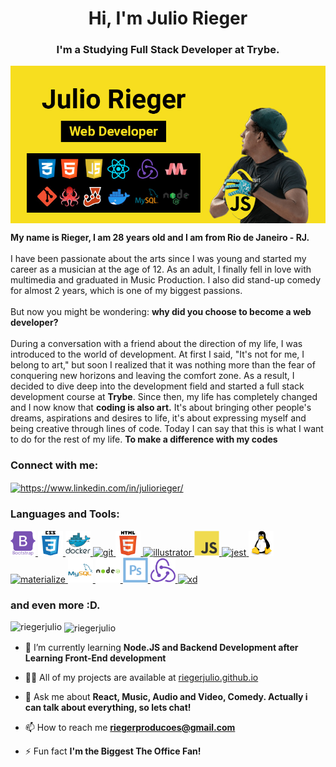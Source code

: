 <h1 align="center">Hi, I'm Julio Rieger</h1>
<h3 align="center">I'm a Studying Full Stack Developer at Trybe.</h3>

<p align="center">
<img align="center" src="https://github.com/RiegerJulio/riegerjulio/blob/main/folder-github.jpg">
</p>

<p><strong>My name is Rieger, I am 28 years old and I am from Rio de Janeiro - RJ.</strong>
            <br />
            <br />
    I have been passionate about the arts since I was young and started my career as a musician at the age of 12. As an adult, I finally fell in love with multimedia and graduated in Music Production. I also did stand-up comedy for almost 2 years, which is one of my biggest passions.
            <br />
            <br />
          But now you might be wondering: <strong>why did you choose to become a web developer?</strong>
            <br />
            <br />
          During a conversation with a friend about the direction of my life, I was introduced to the world of development. At first I said, "It's not for me, I belong to art," but soon I realized that it was nothing more than the fear of conquering new horizons and leaving the comfort zone. As a result, I decided to dive deep into the development field and started a full stack development course at <strong>Trybe</strong>. Since then, my life has completely changed and I now know that <strong> coding is also art.</strong> It's about bringing other people's dreams, aspirations and desires to life, it's about expressing myself and being creative through lines of code. Today I can say that this is what I want to do for the rest of my life. <strong>To make a difference with my codes</strong>
          </p>
          
<h3 align="left">Connect with me:</h3>
<p align="left">
<a href="https://www.linkedin.com/in/juliorieger/" target="blank"><img align="center" src="https://raw.githubusercontent.com/rahuldkjain/github-profile-readme-generator/master/src/images/icons/Social/linked-in-alt.svg" alt="https://www.linkedin.com/in/juliorieger/" height="30" width="40" /></a>
</p>

<h3 align="left">Languages and Tools:</h3>
<p align="left"> <a href="https://getbootstrap.com" target="_blank" rel="noreferrer"> <img src="https://raw.githubusercontent.com/devicons/devicon/master/icons/bootstrap/bootstrap-plain-wordmark.svg" alt="bootstrap" width="40" height="40"/> </a> <a href="https://www.w3schools.com/css/" target="_blank" rel="noreferrer"> <img src="https://raw.githubusercontent.com/devicons/devicon/master/icons/css3/css3-original-wordmark.svg" alt="css3" width="40" height="40"/> </a> <a href="https://www.docker.com/" target="_blank" rel="noreferrer"> <img src="https://raw.githubusercontent.com/devicons/devicon/master/icons/docker/docker-original-wordmark.svg" alt="docker" width="40" height="40"/> </a> <a href="https://git-scm.com/" target="_blank" rel="noreferrer"> <img src="https://www.vectorlogo.zone/logos/git-scm/git-scm-icon.svg" alt="git" width="40" height="40"/> </a> <a href="https://www.w3.org/html/" target="_blank" rel="noreferrer"> <img src="https://raw.githubusercontent.com/devicons/devicon/master/icons/html5/html5-original-wordmark.svg" alt="html5" width="40" height="40"/> </a> <a href="https://www.adobe.com/in/products/illustrator.html" target="_blank" rel="noreferrer"> <img src="https://www.vectorlogo.zone/logos/adobe_illustrator/adobe_illustrator-icon.svg" alt="illustrator" width="40" height="40"/> </a> <a href="https://developer.mozilla.org/en-US/docs/Web/JavaScript" target="_blank" rel="noreferrer"> <img src="https://raw.githubusercontent.com/devicons/devicon/master/icons/javascript/javascript-original.svg" alt="javascript" width="40" height="40"/> </a> <a href="https://jestjs.io" target="_blank" rel="noreferrer"> <img src="https://www.vectorlogo.zone/logos/jestjsio/jestjsio-icon.svg" alt="jest" width="40" height="40"/> </a> <a href="https://www.linux.org/" target="_blank" rel="noreferrer"> <img src="https://raw.githubusercontent.com/devicons/devicon/master/icons/linux/linux-original.svg" alt="linux" width="40" height="40"/> </a> <a href="https://materializecss.com/" target="_blank" rel="noreferrer"> <img src="https://raw.githubusercontent.com/prplx/svg-logos/5585531d45d294869c4eaab4d7cf2e9c167710a9/svg/materialize.svg" alt="materialize" width="40" height="40"/> </a> <a href="https://www.mysql.com/" target="_blank" rel="noreferrer"> <img src="https://raw.githubusercontent.com/devicons/devicon/master/icons/mysql/mysql-original-wordmark.svg" alt="mysql" width="40" height="40"/> </a> <a href="https://nodejs.org" target="_blank" rel="noreferrer"> <img src="https://raw.githubusercontent.com/devicons/devicon/master/icons/nodejs/nodejs-original-wordmark.svg" alt="nodejs" width="40" height="40"/> </a> <a href="https://www.photoshop.com/en" target="_blank" rel="noreferrer"> <img src="https://raw.githubusercontent.com/devicons/devicon/master/icons/photoshop/photoshop-line.svg" alt="photoshop" width="40" height="40"/> </a> <a href="https://redux.js.org" target="_blank" rel="noreferrer"> <img src="https://raw.githubusercontent.com/devicons/devicon/master/icons/redux/redux-original.svg" alt="redux" width="40" height="40"/> </a> <a href="https://www.adobe.com/products/xd.html" target="_blank" rel="noreferrer"> <img src="https://cdn.worldvectorlogo.com/logos/adobe-xd.svg" alt="xd" width="40" height="40"/> </a> <h3>and even more :D.</h3> </p>

<p><img align="left" src="https://github-readme-stats.vercel.app/api/top-langs?username=riegerjulio&show_icons=true&locale=en&layout=compact" alt="riegerjulio" /></p>

<p>&nbsp;<img align="center" src="https://github-readme-stats.vercel.app/api?username=riegerjulio&show_icons=true&locale=en" alt="riegerjulio" /></p>

- 🌱 I’m currently learning **Node.JS and Backend Development after Learning Front-End development**

- 👨‍💻 All of my projects are available at [riegerjulio.github.io](riegerjulio.github.io)

- 💬 Ask me about **React, Music, Audio and Video, Comedy. Actually i can talk about everything, so lets chat!**

- 📫 How to reach me **riegerproducoes@gmail.com**

- ⚡ Fun fact **I'm the Biggest The Office Fan!**
